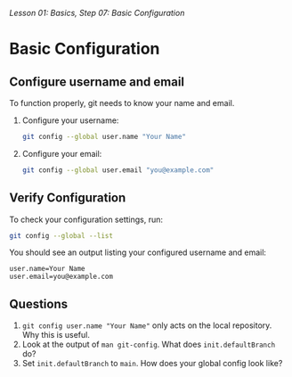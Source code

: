 *Lesson 01: Basics, Step 07: Basic Configuration*
# Basic Configuration

## Configure username and email

To function properly, git needs to know your name and email.

1. Configure your username:
   ```bash
   git config --global user.name "Your Name"
   ```

2. Configure your email:
   ```bash
   git config --global user.email "you@example.com"
   ```

## Verify Configuration

To check your configuration settings, run:
```bash
git config --global --list
```
You should see an output listing your configured username and email:
```
user.name=Your Name
user.email=you@example.com
```

## Questions
1. `git config user.name "Your Name"` only acts on the local repository. Why this is useful.
2. Look at the output of `man git-config`. What does `init.defaultBranch` do?
3. Set `init.defaultBranch` to `main`. How does your global config look like?

